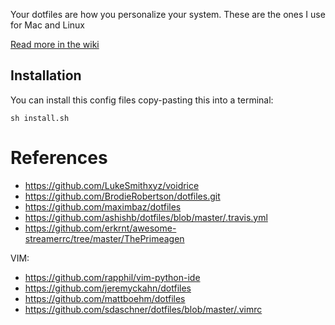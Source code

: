 Your dotfiles are how you personalize your system. These are the ones I use for Mac and Linux

[Read more in the wiki](https://github.com/joamatab/dotfiles/wiki)

## Installation

You can install this config files copy-pasting this into a terminal:

```
sh install.sh
```

# References

- https://github.com/LukeSmithxyz/voidrice
- https://github.com/BrodieRobertson/dotfiles.git
- https://github.com/maximbaz/dotfiles
- https://github.com/ashishb/dotfiles/blob/master/.travis.yml
- https://github.com/erkrnt/awesome-streamerrc/tree/master/ThePrimeagen

VIM:

- https://github.com/rapphil/vim-python-ide
- https://github.com/jeremyckahn/dotfiles
- https://github.com/mattboehm/dotfiles
- https://github.com/sdaschner/dotfiles/blob/master/.vimrc
